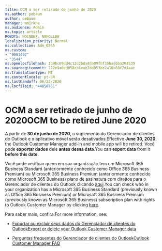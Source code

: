 ```yaml
---
title: OCM a ser retirado de junho de 2020
ms.author: pebaum
author: pebaum
manager: mnirkhe
ms.audience: Admin
ms.topic: article
ROBOTS: NOINDEX, NOFOLLOW
localization_priority: Normal
ms.collection: Adm_O365
ms.custom:
- "9001492"
- "3544"
ms.openlocfilehash: 1b9bc69dd4c12d2bda8da09fbf3bbad6ba204539
ms.sourcegitcommit: 722e9a0ed058cb1eab2dd053be2418b60f7d4aac
ms.translationtype: MT
ms.contentlocale: pt-BR
ms.lasthandoff: 06/23/2020
ms.locfileid: "44850761"
---
```

# <a name="ocm-to-be-retired-june-2020"></a><span data-ttu-id="08e07-102">OCM a ser retirado de junho de 2020</span><span class="sxs-lookup"><span data-stu-id="08e07-102">OCM to be retired June 2020</span></span>


<span data-ttu-id="08e07-103">A partir de **30 de junho de 2020**, o suplemento do Gerenciador de clientes do Outlook e o aplicativo móvel serão desativados.</span><span class="sxs-lookup"><span data-stu-id="08e07-103">Effective **June 30, 2020**, the Outlook Customer Manager add-in and mobile app will be retired.</span></span> <span data-ttu-id="08e07-104">Você pode **exportar dados** dele **antes dessa data**.</span><span class="sxs-lookup"><span data-stu-id="08e07-104">You can  **export data**  from it  **before this date**.</span></span>  

<span data-ttu-id="08e07-105">Você pode verificar quem em sua organização tem um Microsoft 365 Business Standard (anteriormente conhecido como Office 365 Business Premium) ou Microsoft 365 Business Premium (anteriormente conhecido como Microsoft 365 Business) plano de assinatura com direitos para o Gerenciador de clientes do Outlook clicando [aqui](https://admin.microsoft.com/AdminPortal/Home?ref=/users).</span><span class="sxs-lookup"><span data-stu-id="08e07-105">You can check who in your organization has a Microsoft 365 Business Standard (previously known as Office 365 Business Premium) or Microsoft 365 Business Premium (previously known as Microsoft 365 Business) subscription plan with rights to Outlook Customer Manager by clicking [here](https://admin.microsoft.com/AdminPortal/Home?ref=/users).</span></span>

<span data-ttu-id="08e07-106">Para saber mais, confira:</span><span class="sxs-lookup"><span data-stu-id="08e07-106">For more information, see:</span></span>

- [<span data-ttu-id="08e07-107">Exportar ou excluir seus dados do Gerenciador de clientes do Outlook</span><span class="sxs-lookup"><span data-stu-id="08e07-107">Export or delete your Outlook Customer Manager data</span></span>](https://support.office.com/article/1a421cb4-e8de-4b44-bfb8-710b92820439)

- [<span data-ttu-id="08e07-108">Perguntas frequentes do Gerenciador de clientes do Outlook</span><span class="sxs-lookup"><span data-stu-id="08e07-108">Outlook Customer Manager FAQ</span></span>](https://support.office.com/article/88e127ca-43a1-4c9d-8d52-6ad3a80f9c32)
